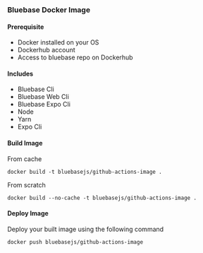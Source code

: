### Bluebase Docker Image

#### Prerequisite
- Docker installed on your OS
- Dockerhub account 
- Access to bluebase repo on Dockerhub

#### Includes
- Bluebase Cli
- Bluebase Web Cli
- Bluebase Expo Cli
- Node
- Yarn
- Expo Cli

#### Build Image
From cache 

`docker build -t bluebasejs/github-actions-image .`

From scratch 

`docker build --no-cache -t bluebasejs/github-actions-image .`

#### Deploy Image
Deploy your built image using the following command

`docker push bluebasejs/github-actions-image`